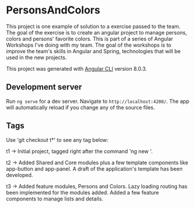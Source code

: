 # PersonsAndColors

This project is one example of solution to a exercise passed to the team. The goal of the exercise is to create an angular project to manage persons, colors and persons' favorite colors. This is part of a series of Angular Workshops I've doing with my team. The goal of the workshops is to improve the team's skills in Angular and Spring, technologies that will be used in the new projects.

This project was generated with [Angular CLI](https://github.com/angular/angular-cli) version 8.0.3.

## Development server

Run `ng serve` for a dev server. Navigate to `http://localhost:4200/`. The app will automatically reload if you change any of the source files.

## Tags

Use 'git checkout t*' to see any tag below:

t1 -> Initial project, tagged right after the command 'ng new <project-name>'.
  
t2 -> Added Shared and Core modules plus a few template components like app-button and app-panel. A draft of the application's template has been developed.

t3 -> Added feature modules, Persons and Colors. Lazy loading routing has been implemented for the modules added. Added a few feature components to manage lists and details.
